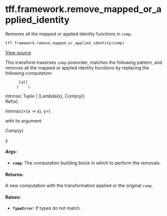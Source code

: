 <div itemscope itemtype="http://developers.google.com/ReferenceObject">
<meta itemprop="name" content="tff.framework.remove_mapped_or_applied_identity" />
<meta itemprop="path" content="Stable" />
</div>

# tff.framework.remove_mapped_or_applied_identity

Removes all the mapped or applied identity functions in `comp`.

```python
tff.framework.remove_mapped_or_applied_identity(comp)
```

<a target="_blank" href="http://github.com/tensorflow/federated/tree/master/tensorflow_federated/python/core/impl/transformations.py">View
source</a>

<!-- Placeholder for "Used in" -->

This transform traverses `comp` postorder, matches the following pattern, and
removes all the mapped or applied identity fucntions by replacing the following
computation:

          Call
         /    \

Intrinsic Tuple | [Lambda(x), Comp(y)] \
Ref(x)

Intrinsic(<(x -> x), y>)

with its argument:

Comp(y)

y

#### Args:

*   <b>`comp`</b>: The computation building block in which to perform the
    removals.

#### Returns:

A new computation with the transformation applied or the original `comp`.

#### Raises:

*   <b>`TypeError`</b>: If types do not match.
